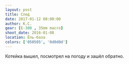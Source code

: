 ```yaml
---
layout: post
title: След
date: 2017-01-12 00:00:00
author: К.С.
gear: [E-300 , 35mm macro]
shoot_date: 2016-01-08
location: Ёль-база
colors: ['050505', '0d0d0d']
---
```


Котейка вышел, посмотрел на погоду и зашёл обратно.
